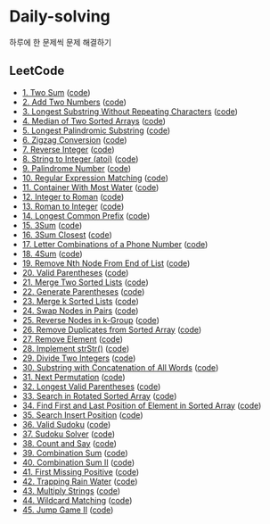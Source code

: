 # Daily-solving
하루에 한 문제씩 문제 해결하기

## LeetCode
- [1. Two Sum](https://leetcode.com/problems/two-sum/) ([code](./leetcode/two-sum.kt))
- [2. Add Two Numbers](https://leetcode.com/problems/add-two-numbers) ([code](./leetcode/add-two-numbers.kt))
- [3. Longest Substring Without Repeating Characters](https://leetcode.com/problems/longest-substring-without-repeating-characters/) ([code](./leetcode/longest-substring-without-repeating-characters.kt))
- [4. Median of Two Sorted Arrays](https://leetcode.com/problems/median-of-two-sorted-arrays/) ([code](./leetcode/median-of-two-sorted-arrays.kt))
- [5. Longest Palindromic Substring](https://leetcode.com/problems/longest-palindromic-substring) ([code](./leetcode/longest-palindromic-substring.kt))
- [6. Zigzag Conversion](https://leetcode.com/problems/zigzag-conversion) ([code](./leetcode/zigzag-conversion.kt))
- [7. Reverse Integer](https://leetcode.com/problems/reverse-integer) ([code](./leetcode/reverse-integer.kt))
- [8. String to Integer (atoi)](https://leetcode.com/problems/string-to-integer-atoi) ([code](./leetcode/string-to-integer-atoi.kt))
- [9. Palindrome Number](https://leetcode.com/problems/palindrome-number) ([code](./leetcode/palindrome-number.kt))
- [10. Regular Expression Matching](https://leetcode.com/problems/regular-expression-matching) ([code](./leetcode/regular-expression-matching.kt))
- [11. Container With Most Water](https://leetcode.com/problems/container-with-most-water) ([code](./leetcode/container-with-most-water.kt))
- [12. Integer to Roman](https://leetcode.com/problems/integer-to-roman) ([code](./leetcode/integer-to-roman.kt))
- [13. Roman to Integer](https://leetcode.com/problems/roman-to-integer) ([code](./leetcode/roman-to-integer.kt))
- [14. Longest Common Prefix](https://leetcode.com/problems/longest-common-prefix) ([code](./leetcode/longest-common-prefix.kt))
- [15. 3Sum](https://leetcode.com/problems/3sum) ([code](./leetcode/3sum.kt))
- [16. 3Sum Closest](https://leetcode.com/problems/3sum-closest) ([code](./leetcode/3sum-closest.kt))
- [17. Letter Combinations of a Phone Number](https://leetcode.com/problems/letter-combinations-of-a-phone-number) ([code](./leetcode/letter-combinations-of-a-phone-number.kt))
- [18. 4Sum](https://leetcode.com/problems/4sum) ([code](./leetcode/4sum.kt))
- [19. Remove Nth Node From End of List](https://leetcode.com/problems/remove-nth-node-from-end-of-list/) ([code](./leetcode/remove-nth-node-from-end-of-list.kt))
- [20. Valid Parentheses](https://leetcode.com/problems/valid-parentheses/) ([code](./leetcode/valid-parentheses.kt))
- [21. Merge Two Sorted Lists](https://leetcode.com/problems/merge-two-sorted-lists) ([code](./leetcode/merge-two-sorted-lists.kt))
- [22. Generate Parentheses](https://leetcode.com/problems/generate-parentheses) ([code](./leetcode/generate-parentheses.kt))
- [23. Merge k Sorted Lists](https://leetcode.com/problems/merge-k-sorted-lists) ([code](./leetcode/merge-k-sorted-lists.kt))
- [24. Swap Nodes in Pairs](https://leetcode.com/problems/swap-nodes-in-pairs) ([code](./leetcode/swap-nodes-in-pairs.kt))
- [25. Reverse Nodes in k-Group](https://leetcode.com/problems/reverse-nodes-in-k-group) ([code](./leetcode/reverse-nodes-in-k-group.kt))
- [26. Remove Duplicates from Sorted Array](https://leetcode.com/problems/remove-duplicates-from-sorted-array) ([code](./leetcode/remove-duplicates-from-sorted-array.kt))
- [27. Remove Element](https://leetcode.com/problems/remove-element/submissions/) ([code](./leetcode/remove-element.kt))
- [28. Implement strStr()](https://leetcode.com/problems/implement-strstr) ([code](./leetcode/implement-strstr.kt))
- [29. Divide Two Integers](https://leetcode.com/problems/divide-two-integers) ([code](./leetcode/divide-two-integers.kt))
- [30. Substring with Concatenation of All Words](https://leetcode.com/problems/substring-with-concatenation-of-all-words/) ([code](./leetcode/substring-with-concatenation-of-all-words.kt))
- [31. Next Permutation](https://leetcode.com/problems/next-permutation) ([code](./leetcode/next-permutation.kt))
- [32. Longest Valid Parentheses](https://leetcode.com/problems/longest-valid-parentheses) ([code](./leetcode/longest-valid-parentheses.kt))
- [33. Search in Rotated Sorted Array](https://leetcode.com/problems/search-in-rotated-sorted-array/) ([code](./leetcode/search-in-rotated-sorted-array.kt))
- [34. Find First and Last Position of Element in Sorted Array](https://leetcode.com/problems/find-first-and-last-position-of-element-in-sorted-array) ([code](./leetcode/find-first-and-last-position-of-element-in-sorted-array.kt))
- [35. Search Insert Position](https://leetcode.com/problems/search-insert-position) ([code](./leetcode/search-insert-position.kt))
- [36. Valid Sudoku](https://leetcode.com/problems/valid-sudoku) ([code](./leetcode/valid-sudoku.kt))
- [37. Sudoku Solver](https://leetcode.com/problems/sudoku-solver/) ([code](./leetcode/sudoku-solver.kt))
- [38. Count and Say](https://leetcode.com/problems/count-and-say) ([code](./leetcode/count-and-say.kt))
- [39. Combination Sum](https://leetcode.com/problems/combination-sum) ([code](./leetcode/combination-sum.kt))
- [40. Combination Sum II](https://leetcode.com/problems/combination-sum-2) ([code](./leetcode/combination-sum-2.kt))
- [41. First Missing Positive](https://leetcode.com/problems/first-missing-positive) ([code](./leetcode/first-missing-positive.kt))
- [42. Trapping Rain Water](https://leetcode.com/problems/trapping-rain-water/) ([code](./leetcode/trapping-rain-water.kt))
- [43. Multiply Strings](https://leetcode.com/problems/multiply-strings/submissions/) ([code](./leetcode/multiply-strings.kt))
- [44. Wildcard Matching](https://leetcode.com/problems/wildcard-matching/) ([code](./leetcode/wildcard-matching.kt))
- [45. Jump Game II](https://leetcode.com/problems/jump-game-ii/) ([code](./leetcode/jump-game-ii.kt))
